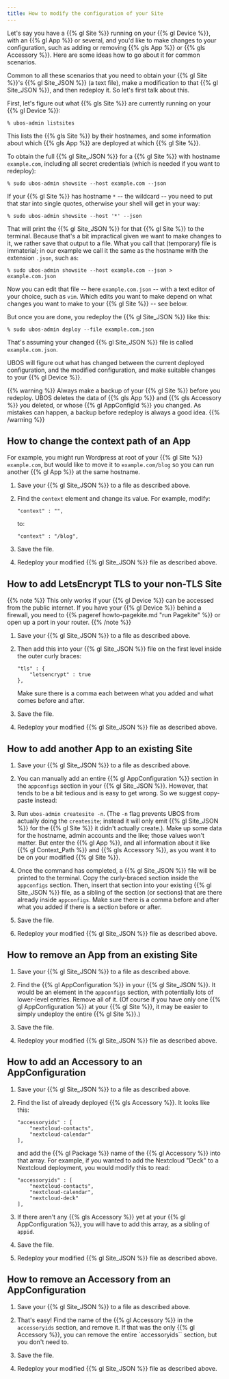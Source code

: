 ```yaml
---
title: How to modify the configuration of your Site
---
```


Let's say you have a {{% gl Site %}} running on your {{% gl Device %}}, with an
{{% gl App %}} or several, and you'd like to make changes to your configuration,
such as adding or removing {{% gls App %}} or {{% gls Accessory %}}. Here are some
ideas how to go about it for common scenarios.

Common to all these scenarios that you need to obtain your {{% gl Site %}}'s
{{% gl Site_JSON %}} (a text file), make a modification to that {{% gl Site_JSON %}},
and then redeploy it. So let's first talk about this.

First, let's figure out what {{% gls Site %}} are currently running on your
{{% gl Device %}}:

```
% ubos-admin listsites
```

This lists the {{% gls Site %}} by their hostnames, and some information about which
{{% gls App %}} are deployed at which {{% gl Site %}}.

To obtain the full {{% gl Site_JSON %}} for a {{% gl Site %}} with hostname
``example.com``, including all secret credentials (which is needed if you want to redeploy):

```
% sudo ubos-admin showsite --host example.com --json
```

If your {{% gl Site %}} has hostname ``*`` -- the wildcard -- you need to put that star
into single quotes, otherwise your shell will get in your way:

```
% sudo ubos-admin showsite --host '*' --json
```

That will print the {{% gl Site_JSON %}} for that {{% gl Site %}} to the terminal. Because
that's a bit impractical given we want to make changes to it, we rather save that output to
a file. What you call that (temporary) file is immaterial; in our example we call it the same
as the hostname with the extension ``.json``, such as:

```
% sudo ubos-admin showsite --host example.com --json > example.com.json
```

Now you can edit that file -- here ``example.com.json`` -- with a text editor of your choice,
such as ``vim``. Which edits you want to make depend on what changes you want to make to
your {{% gl Site %}} -- see below.

But once you are done, you redeploy the {{% gl Site_JSON %}} like this:

```
% sudo ubos-admin deploy --file example.com.json
```

That's assuming your changed {{% gl Site_JSON %}} file is called ``example.com.json``.

UBOS will figure out what has changed between the current deployed configuration, and
the modified configuration, and make suitable changes to your {{% gl Device %}}.

{{% warning %}}
Always make a backup of your {{% gl Site %}} before you redeploy. UBOS deletes the
data of {{% gls App %}} and {{% gls Accessory %}} you deleted, or whose
{{% gl AppConfigId %}} you changed. As mistakes can happen, a backup before redeploy is
always a good idea.
{{% /warning %}}

## How to change the context path of an App

For example, you might run Wordpress at root of your {{% gl Site %}} ``example.com``,
but would like to move it to ``example.com/blog`` so you can run another {{% gl App %}}
at the same hostname.

1. Save your {{% gl Site_JSON %}} to a file as described above.

1. Find the ``context`` element and change its value. For example, modify:

   ```
   "context" : "",
   ```

   to:

   ```
   "context" : "/blog",
   ```

1. Save the file.

1. Redeploy your modified {{% gl Site_JSON %}} file as described above.

## How to add LetsEncrypt TLS to your non-TLS Site

{{% note %}}
This only works if your {{% gl Device %}} can be accessed from the public internet.
If you have your {{% gl Device %}} behind a firewall, you need to
{{% pageref howto-pagekite.md "run Pagekite" %}} or open up a port in your router.
{{% /note %}}

1. Save your {{% gl Site_JSON %}} to a file as described above.

1. Then add this into your {{% gl Site_JSON %}} file on the first level inside the
   outer curly braces:

   ```
   "tls" : {
       "letsencrypt" : true
   },
   ```

   Make sure there is a comma each between what you added and what comes before and after.

1. Save the file.

1. Redeploy your modified {{% gl Site_JSON %}} file as described above.

## How to add another App to an existing Site

1. Save your {{% gl Site_JSON %}} to a file as described above.

1. You can manually add an entire {{% gl AppConfiguration %}} section in the ``appconfigs``
   section in your {{% gl Site_JSON %}}. However, that tends to be a bit tedious and is
   easy to get wrong. So we suggest copy-paste instead:

1. Run ``ubos-admin createsite -n``. (The ``-n`` flag prevents UBOS from actually doing
   the ``createsite``; instead it will only emit {{% gl Site_JSON %}} for the
   {{% gl Site %}} it didn't actually create.). Make up some data for the hostname, admin
   accounts and the like; those values won't matter. But enter the {{% gl App %}}, and
   all information about it like {{% gl Context_Path %}} and {{% gls Accessory %}}, as
   you want it to be on your modified {{% gl Site %}}.

1. Once the command has completed, a {{% gl Site_JSON %}} file will be printed to the
   terminal. Copy the curly-braced section inside the ``appconfigs`` section. Then,
   insert that section into your existing {{% gl Site_JSON %}} file, as a sibling of
   the section (or sections) that are there already inside ``appconfigs``. Make sure
   there is a comma before and after what you added if there is a section before or
   after.

1. Save the file.

1. Redeploy your modified {{% gl Site_JSON %}} file as described above.

## How to remove an App from an existing Site

1. Save your {{% gl Site_JSON %}} to a file as described above.

1. Find the {{% gl AppConfiguration %}} in your {{% gl Site_JSON %}}. It would be an
   element in the ``appconfigs`` section, with potentially lots of lower-level entries.
   Remove all of it. (Of course if you have only one {{% gl AppConfiguration %}} at your
   {{% gl Site %}}, it may be easier to simply undeploy the entire {{% gl Site %}}.)

1. Save the file.

1. Redeploy your modified {{% gl Site_JSON %}} file as described above.

## How to add an Accessory to an AppConfiguration

1. Save your {{% gl Site_JSON %}} to a file as described above.

1. Find the list of already deployed {{% gls Accessory %}}. It looks like this:

   ```
   "accessoryids" : [
       "nextcloud-contacts",
       "nextcloud-calendar"
   ],
   ```

   and add the {{% gl Package %}} name of the {{% gl Accessory %}} into that array.
   For example, if you wanted to add the Nextcloud "Deck" to a Nextcloud deployment, you
   would modify this to read:

   ```
   "accessoryids" : [
       "nextcloud-contacts",
       "nextcloud-calendar",
       "nextcloud-deck"
   ],
   ```

1. If there aren't any {{% gls Accessory %}} yet at your {{% gl AppConfiguration %}},
   you will have to add this array, as a sibling of ``appid``.

1. Save the file.

1. Redeploy your modified {{% gl Site_JSON %}} file as described above.

## How to remove an Accessory from an AppConfiguration

1. Save your {{% gl Site_JSON %}} to a file as described above.

1. That's easy! Find the name of the {{% gl Accessory %}} in the ``accessoryids``
   section, and remove it. If that was the only {{% gl Accessory %}}, you can remove
   the entire `accessoryids`` section, but you don't need to.

1. Save the file.

1. Redeploy your modified {{% gl Site_JSON %}} file as described above.
